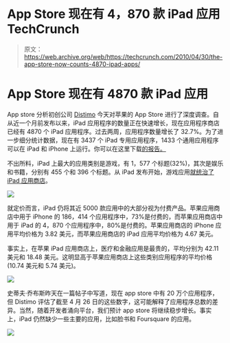 # App Store 现在有 4，870 款 iPad 应用 TechCrunch

> 原文：<https://web.archive.org/web/https://techcrunch.com/2010/04/30/the-app-store-now-counts-4870-ipad-apps/>

# App Store 现在有 4870 款 iPad 应用

App store 分析初创公司 [Distimo](https://web.archive.org/web/20221007011325/http://www.distimo.com/) 今天对苹果的 App Store 进行了深度调查。自从近一个月前发布以来，iPad 应用程序的数量正在快速增长，现在应用程序商店已经有 4870 个 iPad 应用程序。过去两周，应用程序数量增长了 32.7%。为了进一步细分统计数据，现在有 3437 个 iPad 专用应用程序，1433 个通用应用程序可以在 iPad 和 iPhone 上运行。你可以在这里下载[的报告。](https://web.archive.org/web/20221007011325/http://www.distimo.com/download-latest)

不出所料，iPad 上最大的应用类别是游戏，有 1，577 个标题(32%)，其次是娱乐和书籍，分别有 455 个和 396 个标题。从 iPad 发布开始，游戏应用[就统治了 iPad 应用商店](https://web.archive.org/web/20221007011325/https://beta.techcrunch.com/2010/04/07/distimo-ipad-stats/)。

![](img/4104a0fea629a8c39d1491b4525bea15.png)

就定价而言，iPad 仍将其近 5000 款应用中的大部分视为付费产品。苹果应用商店中用于 iPhone 的 186，414 个应用程序中，73%是付费的，而苹果应用商店中用于 iPad 的 4，870 个应用程序中，80%是付费的。苹果应用商店的 iPhone 应用平均价格为 3.82 美元，而苹果应用商店的 iPad 应用平均价格为 4.67 美元。

事实上，在苹果 iPad 应用商店上，医疗和金融应用是最贵的，平均分别为 42.11 美元和 18.48 美元。这明显高于苹果应用商店上这些类别应用程序的平均价格(10.74 美元和 5.74 美元)。

![](img/1f246c3f568ee65660e53c16e5013051.png)

史蒂夫·乔布斯昨天在一篇帖子中写道，现在 app store 中有 20 万个应用程序，但 Distimo 评估了截至 4 月 26 日的这些数字，这可能解释了应用程序总数的差异。当然，随着开发者涌向平台，我们预计 app store 将继续稳步增长。事实上，iPad 仍然缺少一些主要的应用，比如脸书和 Foursquare 的应用。

![](img/ad62a3fba8362d2cf60da263e34690a7.png)